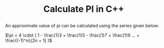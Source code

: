# <p align="center"> Calculate PI in C++ </p>

An approximate value of pi can be calculated using the series given below:

$\pi = 4 \cdot ( 1 - \frac{1}3 + \frac{1}5 - \frac{1}7 + \frac{1}9 … + \frac{(-1)^n}{2n + 1} )$
